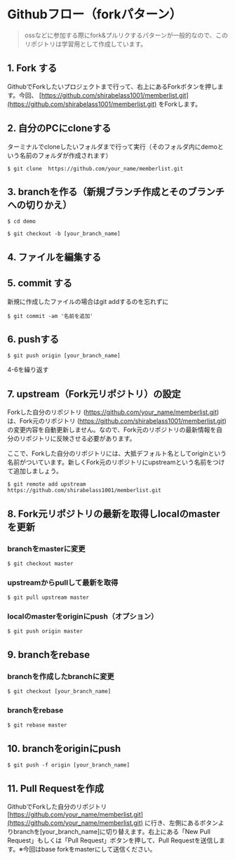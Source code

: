 # Githubフロー（forkパターン）

> ossなどに参加する際にfork&プルリクするパターンが一般的なので、このリポジトリは学習用として作成しています。

## 1. Fork する

GithubでForkしたいプロジェクトまで行って、右上にあるForkボタンを押します。今回、 [https://github.com/shirabelass1001/memberlist.git](https://github.com/shirabelass1001/memberlist.git) をForkします。

## 2. 自分のPCにcloneする

ターミナルでcloneしたいフォルダまで行って実行（そのフォルダ内にdemoという名前のフォルダが作成されます）

`$ git clone  https://github.com/your_name/memberlist.git`

## 3. branchを作る（新規ブランチ作成とそのブランチへの切りかえ）

`$ cd demo`

`$ git checkout -b [your_branch_name]`

## 4. ファイルを編集する

## 5. commit する

新規に作成したファイルの場合はgit addするのを忘れずに

`$ git commit -am '名前を追加'`

## 6. pushする

`$ git push origin [your_branch_name]`

4-6を繰り返す

## 7. upstream（Fork元リポジトリ）の設定

Forkした自分のリポジトリ (https://github.com/your_name/memberlist.git) は、Fork元のリポジトリ (https://github.com/shirabelass1001/memberlist.git) の変更内容を自動更新しません。なので、Fork元のリポジトリの最新情報を自分のリポジトリに反映させる必要があります。

ここで、Forkした自分のリポジトリには、大抵デフォルト名としてoriginという名前がついています。新しくFork元のリポジトリにupstreamという名前をつけて追加しましょう。

`$ git remote add upstream  https://github.com/shirabelass1001/memberlist.git`

## 8. Fork元リポジトリの最新を取得しlocalのmasterを更新

### branchをmasterに変更
`$ git checkout master`
### upstreamからpullして最新を取得
`$ git pull upstream master`
### localのmasterをoriginにpush（オプション）
`$ git push origin master`

## 9. branchをrebase

### branchを作成したbranchに変更
`$ git checkout [your_branch_name]`
### branchをrebase
`$ git rebase master`

## 10. branchをoriginにpush

`$ git push -f origin [your_branch_name]`

## 11. Pull Requestを作成

GithubでForkした自分のリポジトリ [https://github.com/your_name/memberlist.git](https://github.com/your_name/memberlist.git) に行き、左側にあるボタンよりbranchを[your_branch_name]に切り替えます。右上にある「New Pull Request」もしくは「Pull Request」ボタンを押して、Pull Requestを送信します。※今回はbase forkをmasterにして送信ください。
